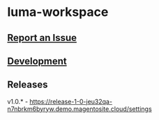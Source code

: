# luma-workspace

## [Report an Issue](ISSUES.md)

## [Development](DEVELOPER.md)

## Releases

v1.0.* - https://release-1-0-jeu32qa-n7nbrkm6byryw.demo.magentosite.cloud/settings
